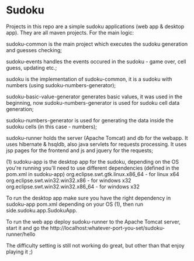 Sudoku
======
Projects in this repo are a simple sudoku applications (web app & desktop app).
They are all maven projects.
For the main logic:

sudoku-common is the main project which executes the sudoku generation and guesses checking;

sudoku-events handles the events occured in the sudoku - game over, cell guess, updating etc.;

sudoku is the implementation of sudoku-common, it is a sudoku with numbers (using sudoku-numbers-generator);

sudoku-basic-value-generator generates basic values, it was used in the beginning, now sudoku-numbers-generator is used for sudoku cell data generation;

sudoku-numbers-generator is used for generating the data inside the sudoku cells (in this case - numbers);

sudoku-runner holds the server (Apache Tomcat) and db for the webapp. It uses hibernate & hsqldb, also java servlets for requests processing. It uses jsp pages for the frontend and js and jquery for the requests;

(1) sudoku-app is the desktop app for the sudoku, depending on the OS you're running you'll need to use different dependencies (defined in the pom.xml in sudoku-app)
org.eclipse.swt.gtk.linux.x86_64 - for linux x64
org.eclipse.swt.win32.win32.x86 - for windows x32
org.eclipse.swt.win32.win32.x86_64 - for windows x32

To run the desktop app make sure you have the right dependency in sudoku-app pom.xml depending on your OS (1), then run side.sudoku.app.SudokuApp. 

To run the web app deploy sudoku-runner to the Apache Tomcat server, start it and go the http://localhost:whatever-port-you-set/sudoku-runner/hello

The difficulty setting is still not working do great, but other than that enjoy playing it ;)
